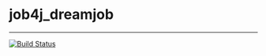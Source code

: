 # job4j_dreamjob
---
[![Build Status](https://travis-ci.org/anrgl/job4j_cars.svg?branch=main)](https://travis-ci.org/anrgl/job4j_cars)
